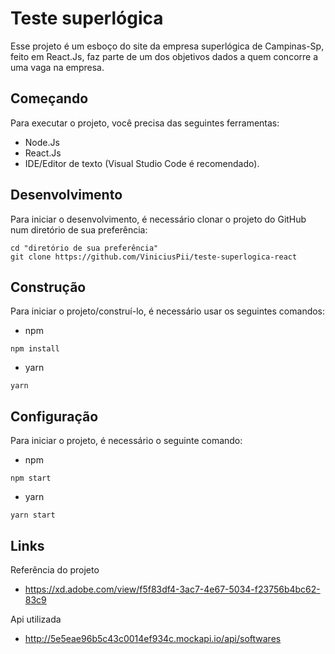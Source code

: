 # Teste superlógica

Esse projeto é um esboço do site da empresa superlógica de Campinas-Sp, feito em React.Js, faz parte de um dos objetivos dados a quem concorre a uma vaga na empresa.

## Começando

Para executar o projeto, você precisa das seguintes ferramentas:

- Node.Js
- React.Js
- IDE/Editor de texto (Visual Studio Code é recomendado).

## Desenvolvimento

Para iniciar o desenvolvimento, é necessário clonar o projeto do GitHub num diretório de sua preferência:

```shell
cd "diretório de sua preferência"
git clone https://github.com/ViniciusPii/teste-superlogica-react
```

## Construção

Para iniciar o projeto/construí-lo, é necessário usar os seguintes comandos:

- npm

```shell
npm install
```

- yarn

```shell
yarn
```

## Configuração

Para iniciar o projeto, é necessário o seguinte comando:

- npm

```shell
npm start
```

- yarn

```shell
yarn start
```

## Links

Referência do projeto

- https://xd.adobe.com/view/f5f83df4-3ac7-4e67-5034-f23756b4bc62-83c9

Api utilizada

- http://5e5eae96b5c43c0014ef934c.mockapi.io/api/softwares
